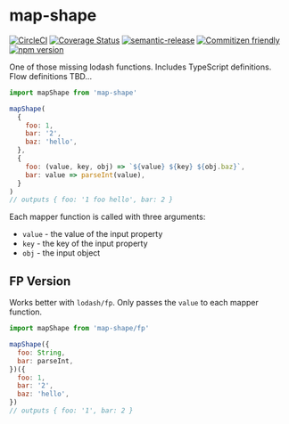 # map-shape

[![CircleCI](https://circleci.com/gh/jcoreio/map-shape.svg?style=svg)](https://circleci.com/gh/jcoreio/map-shape)
[![Coverage Status](https://codecov.io/gh/jcoreio/map-shape/branch/master/graph/badge.svg)](https://codecov.io/gh/jcoreio/map-shape)
[![semantic-release](https://img.shields.io/badge/%20%20%F0%9F%93%A6%F0%9F%9A%80-semantic--release-e10079.svg)](https://github.com/semantic-release/semantic-release)
[![Commitizen friendly](https://img.shields.io/badge/commitizen-friendly-brightgreen.svg)](http://commitizen.github.io/cz-cli/)
[![npm version](https://badge.fury.io/js/map-shape.svg)](https://badge.fury.io/js/map-shape)

One of those missing lodash functions. Includes TypeScript definitions. Flow definitions TBD...

```js
import mapShape from 'map-shape'

mapShape(
  {
    foo: 1,
    bar: '2',
    baz: 'hello',
  },
  {
    foo: (value, key, obj) => `${value} ${key} ${obj.baz}`,
    bar: value => parseInt(value),
  }
)
// outputs { foo: '1 foo hello', bar: 2 }
```

Each mapper function is called with three arguments:

- `value` - the value of the input property
- `key` - the key of the input property
- `obj` - the input object

## FP Version

Works better with `lodash/fp`. Only passes the `value` to each mapper function.

```js
import mapShape from 'map-shape/fp'

mapShape({
  foo: String,
  bar: parseInt,
})({
  foo: 1,
  bar: '2',
  baz: 'hello',
})
// outputs { foo: '1', bar: 2 }
```
